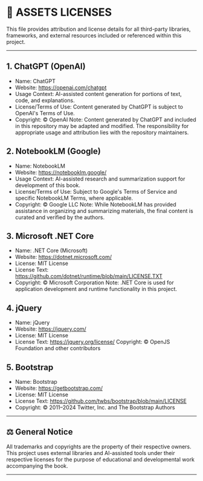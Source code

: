 # 📜 ASSETS LICENSES

This file provides attribution and license details for all third-party libraries, frameworks, and external resources included or referenced within this project.

<hr />

## 1. ChatGPT (OpenAI)
- Name: ChatGPT
- Website: https://openai.com/chatgpt
- Usage Context: AI-assisted content generation for portions of text, code, and explanations.
- License/Terms of Use: Content generated by ChatGPT is subject to OpenAI's Terms of Use.
- Copyright: © OpenAI
Note: Content generated by ChatGPT and included in this repository may be adapted and modified. The responsibility for appropriate usage and attribution lies with the repository maintainers.

## 2. NotebookLM (Google)
- Name: NotebookLM
- Website: https://notebooklm.google/
- Usage Context: AI-assisted research and summarization support for development of this book.
- License/Terms of Use: Subject to Google's Terms of Service and specific NotebookLM Terms, where applicable.
- Copyright: © Google LLC
Note: While NotebookLM has provided assistance in organizing and summarizing materials, the final content is curated and verified by the authors.

## 3. Microsoft .NET Core
- Name: .NET Core (Microsoft)
- Website: https://dotnet.microsoft.com/
- License: MIT License
- License Text: https://github.com/dotnet/runtime/blob/main/LICENSE.TXT
- Copyright: © Microsoft Corporation
Note: .NET Core is used for application development and runtime functionality in this project.

## 4. jQuery
- Name: jQuery
- Website: https://jquery.com/
- License: MIT License
- License Text: https://jquery.org/license/
Copyright: © OpenJS Foundation and other contributors

## 5. Bootstrap
- Name: Bootstrap
- Website: https://getbootstrap.com/
- License: MIT License
- License Text: https://github.com/twbs/bootstrap/blob/main/LICENSE
- Copyright: © 2011–2024 Twitter, Inc. and The Bootstrap Authors

<hr />

## ⚖️ General Notice
All trademarks and copyrights are the property of their respective owners.
This project uses external libraries and AI-assisted tools under their respective licenses for the purpose of educational and developmental work accompanying the book.

<hr />
